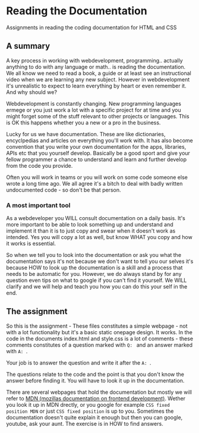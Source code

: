 #  Reading the Documentation
Assignments in reading the coding documentation for HTML and CSS

## A summary
A key process in working with webdevelopment, programming.. actually anything to do with any language or math.. is reading the documentation. 
We all know we need to read a book, a guide or at least see an instructional video when we are learning any new subject. However in webdevelopment it's unrealistic to expect to learn everything by heart or even remember it. And why should we? 

Webdevelopment is constantly changing. New programming languages ermege or you just work a lot with a specific project for at time and you might forget some of the stuff relevant to other projects or languages. This is OK this happens whether you a new or a pro in the business. 

Lucky for us we have documentation. These are like dictionaries, encyclpedias and articles on everything you'll work with. It has also become convention that you write your own documentation for the apps, libraries, APIs etc that you yourself develop. Basically be a good sport and give your fellow programmer a chance to understand and learn and further develop from the code you provide. 

Often you will work in teams or you will work on some code someone else wrote a long time ago. We all agree it's a bitch to deal with badly written undocumented code - so don't be that person. 

### A most important tool
As a webdeveloper you WILL consult documentation on a daily basis. It's more important to be able to look something up and understand and implement it than it is to just copy and swear when it doesn't work as intended. Yes you will copy a lot as well, but know WHAT you copy and how it works is essential. 

So when we tell you to look into the documentation or ask you what the documentation says it's not because we don't want to tell you our selves it's because HOW to look up the documentation is a skill and a process that needs to be automatic for you. However, we do always stand by for any question even tips on what to google if you can't find it yourself. We WILL clarify and we will help and teach you how you can do this your self in the end. 

## The assignment
So this is the assignment - These files constitutes a simple webpage - not with a lot functionality but it's a basic static onepage design. It works.
In the code in the documents index.html and style.css is a lot of comments - these comments constitutes of a question marked with `Q: ` and an answer marked with `A: `.

Your job is to answer the question and write it after the `A: `. 

The questions relate to the code and the point is that you don't know the answer before finding it. You will have to look it up in the documentation. 

There are several webpages that hold the documentation but mostly we will refer to [MDN (mozillas documentation on frontend development)](https://developer.mozilla.org/en-US/). 
Wether you look it up in MDN drectly, or you google for example `CSS fixed position MDN` or just `CSS fixed position` is up to you. Sometimes the documentation doesn't quite explain it enough but then you can google, youtube, ask your aunt. The exercise is in HOW to find answers. 
